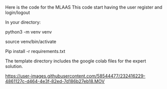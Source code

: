 Here is the code for the MLAAS
This code start having the user register and login/logout

In your directory:

python3 -m venv venv

source venv/bin/activate

Pip install -r requirements.txt


The template directory includes the google colab files for the expert solution.






https://user-images.githubusercontent.com/58544477/232416229-4861127c-d464-4e3f-82ed-7d186b27eb18.MOV

